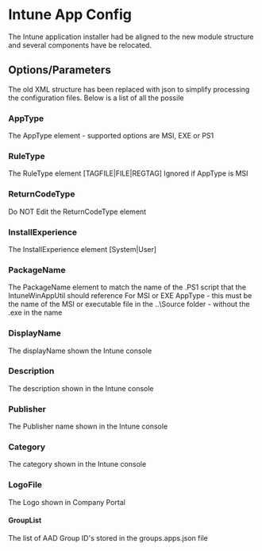 # Intune App Config

The Intune application installer had be aligned to the new module structure and several components have be relocated.

## Options/Parameters

The old XML structure has been replaced with json to simplify processing the configuration files. Below is a list of all the
possile

### AppType

The AppType element - supported options are MSI, EXE or PS1

### RuleType

The RuleType element [TAGFILE|FILE|REGTAG] Ignored if AppType is MSI

### ReturnCodeType

Do NOT Edit the ReturnCodeType element

### InstallExperience

The InstallExperience element [System|User]

### PackageName

The PackageName element to match the name of the .PS1 script that the IntuneWinAppUtil should reference For MSI or EXE AppType - this must be the name of the MSI or executable file in the ..\\Source folder - without the .exe in the name

### DisplayName

The displayName shown the Intune console

### Description

The description shown in the Intune console

### Publisher

The Publisher name shown in the Intune console

### Category

The category shown in the Intune console

### LogoFile

The Logo shown in Company Portal

#### GroupList

The list of AAD Group ID's stored in the groups.apps.json file